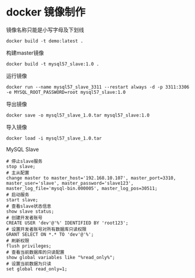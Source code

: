 # docker 镜像制作
镜像名称只能是小写字母及下划线
```docker
docker build -t demo:latest .
```
构建master镜像
```docker
docker build -t mysql57_slave:1.0 .
```
运行镜像
```docker
docker run --name mysql57_slave_3311 --restart always -d -p 3311:3306 -e MYSQL_ROOT_PASSWORD=root mysql57_slave:1.0
```
导出镜像
```docker
docker save -o mysql57_slave_1.0.tar mysql57_slave:1.0 
```
导入镜像
```docker
docker load -i mysql57_slave_1.0.tar
```
MySQL Slave
```mysql
# 停止slave服务
stop slave;
# 主从配置
change master to master_host='192.168.10.107', master_port=3310, master_user='slave', master_password='slave123', master_log_file='mysql-bin.000005', master_log_pos=30511;
# 启动服务
start slave;
# 查看slave状态信息
show slave status;
# 创建开发者账号
CREATE USER 'dev'@'%' IDENTIFIED BY 'root123';
# 设置开发者账号对所有数据库只读权限
GRANT SELECT ON *.* TO 'dev'@'%';
# 刷新权限
flush privileges;
# 查看当前数据库的只读配置
show global variables like "%read_only%";
# 设置当前数据为只读
set global read_only=1;
```